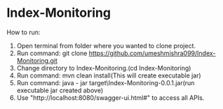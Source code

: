 # Index-Monitoring

How to run:

1) Open terminal from folder where you wanted to clone project.
2) Run command: git clone https://github.com/umeshmishra099/Index-Monitoring.git
3) Change directory to Index-Monitoring.(cd Index-Monitoring)
4) Run command: mvn clean install(This will create executable jar)
5) Run command: java - jar target\Index-Monitoring-0.0.1.jar(run executable jar created above)
6) Use "http://localhost:8080/swagger-ui.html#" to access all APIs.
